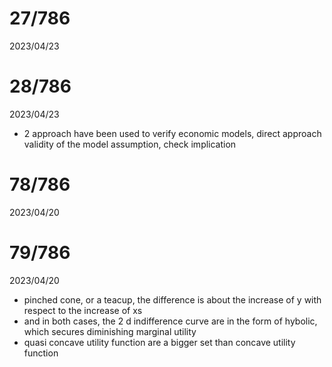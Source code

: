 # 27/786

2023/04/23

# 28/786

2023/04/23

- 2 approach have been used to verify economic models, direct approach validity of the model assumption, check implication

# 78/786

2023/04/20


# 79/786

2023/04/20

- pinched cone, or a teacup, the difference is about the increase of y with respect to the increase of xs
- and in both cases, the 2 d indifference curve are in the form of hybolic, which secures diminishing marginal utility
- quasi concave utility function are a bigger set than concave utility function
